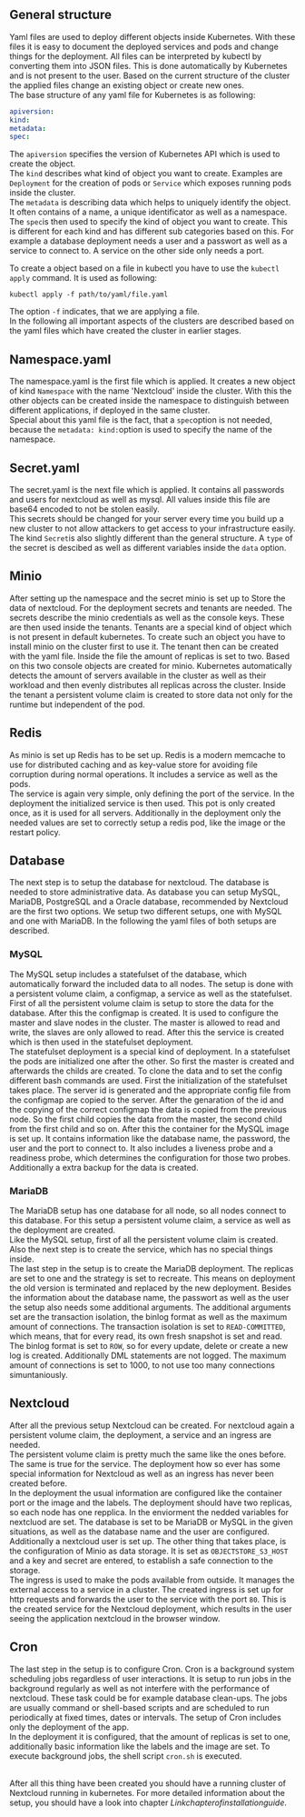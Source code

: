 ## General structure
Yaml files are used to deploy different objects inside Kubernetes. With these files it is easy to document the deployed services and pods and change things for the deployment.
All files can be interpreted by kubectl by converting them into JSON files. This is done automatically by Kubernetes and is not present to the user. Based on the current structure of the cluster the applied files change an existing object or create new ones. <br>
The base structure of any yaml file for Kubernetes is as following:
````yaml
apiversion:
kind:
metadata:
spec:
````
The `apiversion` specifies the version of Kubernetes API which is used to create the object. <br>
The `kind` describes what kind of object you want to create. Examples are `Deployment` for the creation of pods or `Service` which exposes running pods inside the cluster. <br>
The `metadata` is describing data which helps to uniquely identify the object. It often contains of a name, a unique identificator as well as a namespace. <br>
The `spec`is then used to specify the kind of object you want to create. This is different for each kind and has different sub categories based on this. For example a database deployment needs a user and a passwort as well as a service to connect to. A service on the other side only needs a port.

To create a object based on a file in kubectl you have to use the `kubectl apply` command. It is used as following: 
````
kubectl apply -f path/to/yaml/file.yaml
````
The option `-f` indicates, that we are applying a file. <br>
In the following all important aspects of the clusters are described based on the yaml files which have created the cluster in earlier stages.

## Namespace.yaml
The namespace.yaml is the first file which is applied. It creates a new object of kind `Namespace` with the name 'Nextcloud' inside the cluster. With this the other objects can be created inside the namespace to distinguish between different applications, if deployed in the same cluster. <br>
Special about this yaml file is the fact, that a `spec`option is not needed, because the `metadata: kind:`option is used to specify the name of the namespace.

## Secret.yaml
The secret.yaml is the next file which is applied. It contains all passwords and users for nextcloud as well as mysql. All values inside this file are base64 encoded to not be stolen easily. <br>
This secrets should be changed for your server every time you build up a new cluster to not allow attackers to get access to your infrastructure easily. <br>
The kind `Secret`is also slightly different than the general structure. A `type` of the secret is descibed as well as different variables inside the `data` option.

## Minio
After setting up the namespace and the secret minio is set up to Store the data of nextcloud. For the deployment secrets and tenants are needed. The secrets describe the minio credentials as well as the console keys. These are then used inside the tenants. 
Tenants are a special kind of object which is not present in default kubernetes. To create such an object you have to install minio on the cluster first to use it. The tenant then can be created with the yaml file. Inside the file the amount of replicas is set to two. 
Based on this two console objects are created for minio. Kubernetes automatically detects the amount of servers available in the cluster as well as their workload and then evenly distributes all replicas across the cluster. 
Inside the tenant a persistent volume claim is created to store data not only for the runtime but independent of the pod.

## Redis
As minio is set up Redis has to be set up. Redis is a modern memcache to use for distributed caching and as key-value store for avoiding file corruption during normal operations. It includes a service as well as the pods. <br>
The service is again very simple, only defining the port of the service. In the deployment the initialized service is then used. This pot is only created once, as it is used for all servers. Additionally in the deployment only the needed values are set to correctly setup a redis pod, like the image or the restart policy.

## Database
The next step is to setup the database for nextcloud. The database is needed to store administrative data. As database you can setup MySQL, MariaDB, PostgreSQL and a Oracle database, recommended by Nextcloud are the first two options. We setup two different setups, one with MySQL and one with MariaDB. In the following the yaml files of both setups are described.

### MySQL
The MySQL setup includes a statefulset of the database, which automatically forward the included data to all nodes. The setup is done with a persistent volume claim, a configmap, a service as well as the statefulset. <br>
First of all the persistent volume claim is setup to store the data for the database. After this the configmap is created. It is used to configure the master and slave nodes in the cluster. The master is allowed to read and write, the slaves are only allowed to read. After this the service is created which is then used in the statefulset deployment. <br>
The statefulset deployment is a special kind of deployment. In a statefulset the pods are initialized one after the other. So first the master is created and afterwards the childs are created. To clone the data and to set the config different bash commands are used. First the initialization of the statefulset takes place. The server id is generated and the appropriate config file from the configmap are copied to the server. After the genaration of the id and the copying of the correct configmap the data is copied from the previous node. So the first child copies the data from the master, the second child from the first child and so on. After this the container for the MySQL image is set up. It contains information like the database name, the password, the user and the port to connect to. It also includes a liveness probe and a readiness probe, which determines the configuration for those two probes. Additionally a extra backup for the data is created.

### MariaDB
The MariaDB setup has one database for all node, so all nodes connect to this database. For this setup a persistent volume claim, a service as well as the deployment are created. <br>
Like the MySQL setup, first of all the persistent volume claim is created. Also the next step is to create the service, which has no special things inside. <br>
The last step in the setup is to create the MariaDB deployment. The replicas are set to one and the strategy is set to recreate. This means on deployment the old version is terminated and replaced by the new deployment. Besides the information about the database name, the passwort as well as the user the setup also needs some additional arguments. The additional arguments set are the transaction isolation, the binlog format as well as the maximum amount of connections. The transaction isolation is set to `READ-COMMITTED`, which means, that for every read, its own fresh snapshot is set and read. The binlog format is set to `ROW`, so for every update, delete or create a new log is created. Additionally DML statements are not logged. The maximum amount of connections is set to 1000, to not use too many connections simuntaniously.

## Nextcloud
After all the previous setup Nextcloud can be created. For nextcloud again a persistent volume claim, the deployment, a service and an ingress are needed. <br>
The persistent volume claim is pretty much the same like the ones before. The same is true for the service. The deployment how so ever has some special information for Nextcloud as well as an ingress has never been created before. <br>
In the deployment the usual information are configured like the container port or the image and the labels. The deployment should have two replicas, so each node has one repplica. In the enviorment the nedded variables for nextcluod are set. The database is set to be MariaDB or MySQL in the given situations, as well as the database name and the user are configured. Additionally a nextcloud user is set up. The other thing that takes place, is the configuration of Minio as data storage. It is set as `OBJECTSTORE_S3_HOST` and a key and secret are entered, to establish a safe connection to the storage. <br>
The ingress is used to make the pods available from outside. It manages the external access to a service in a cluster. The created ingress is set up for http requests and forwards the user to the service with the port `80`. This is the created service for the Nextcloud deployment, which results in the user seeing the application nextcloud in the browser window.

## Cron
The last step in the setup is to configure Cron. Cron is a background system scheduling jobs regardless of user interactions. It is setup to run jobs in the background regularly as well as not interfere with the performance of nextcloud. These task could be for example database clean-ups. The jobs are usually command or shell-based scripts and are scheduled to run periodically at fixed times, dates or intervals. The setup of Cron includes only the deployment of the app. <br>
In the deployment it is configured, that the amount of replicas is set to one, additionally basic information like the labels and the image are set. To execute background jobs, the shell script `cron.sh` is executed. <br>
<br>

After all this thing have been created you should have a running cluster of Nextcloud running in kubernetes. For more detailed information about the setup, you should have a look into chapter $Link chapter of installation guide$.

